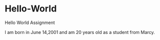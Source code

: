 # Hello-World
Hello World Assignment 

I am born in June 14,2001 and am 20 years old as a student from Marcy.
